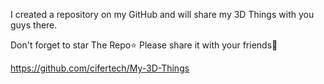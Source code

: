 I created a repository on my GitHub and will share my 3D Things with you guys there.

Don't forget to star The Repo⭐️
Please share it with your friends🤝

https://github.com/cifertech/My-3D-Things
